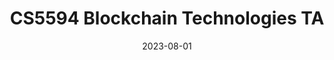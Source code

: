 ---
title: "CS5594 Blockchain Technologies TA"
collection: teaching
type: "Graduate course"
permalink: /teaching/2023-cs5594
venue: "Virginia Tech"
date: 2023-08-01
# location: "Blackburg, United States"
---